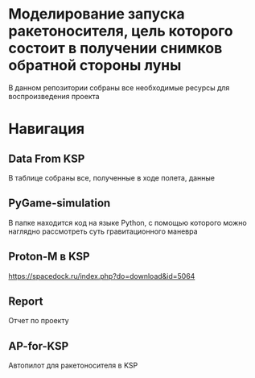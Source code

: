 # Моделирование запуска ракетоносителя, цель которого состоит в получении снимков обратной стороны луны

В данном репозитории собраны все необходимые ресурсы для воспроизведения проекта

# Навигация 

## Data From KSP 
В таблице собраны все, полученные в ходе полета, данные

## PyGame-simulation 
В папке находится код на языке Python, с помощью которого можно наглядно рассмотреть суть гравитационного маневра

## Proton-M в KSP
<https://spacedock.ru/index.php?do=download&id=5064>

## Report
Отчет по проекту

## AP-for-KSP
Автопилот для ракетоносителя в KSP
